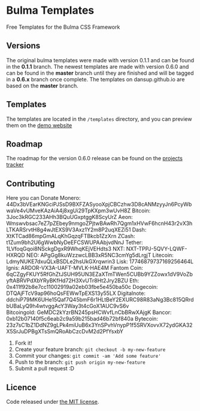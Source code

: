 # Bulma Templates
Free Templates for the Bulma CSS Framework

## Versions
  The original bulma templates were made with version 0.1.1 and can be found in the **0.1.1** branch. The newest templates are made with version 0.6.0 and can be found in the **master** branch until they are finished and will be tagged in a **0.6.x** branch once complete. The templates on dansup.github.io are based on the **master** branch.
  
  
## Templates

The templates are located in the ```/templates``` directory, and you can preview them on the [demo website](http://dansup.github.io/bulma-templates)

## Roadmap

The roadmap for the version 0.6.0 release can be found on the [projects tracker](https://github.com/dansup/bulma-templates/projects/1)


## Contributing

Here you can Donate
Monero: 44Dx3bVEarKNGciPJSsD9BXFZASyooXpjCBCzhw3D8cANMzyyJn6PcyWbwaVe4vUMveKAzAiA4j8xgUi29TpKXpm3wUvH8Z
Bitcoin: 3Joc3kRGC233AHh3BQuUGxptggK8ScyUrZ
Aeon: Wmswvbsac7eZ7pZEbey9nmgoZPjtwBAwRh7Qgm1xHVwF6hcnH43r2vX3hLTKARSrvtH8g4wJtEXS9V3Axz1Y2m8P2uqXEZi51
Dash: XtKTCad86mpGmALqKhGqzqFTBkcb1ZzXrn
ZCash: t1Zum9bh2U6gWwbNyDeEFCSWUPAAbjvdNnJ
Tether: 1LVfoqGqoi8NSckgDgxR9WhqKEjVEHdts3
NXT: NXT-TPPJ-5QVY-LQWF-HXRQD
NEO: APgGg8kuWzzwcLBB3xR5NC3cmYg5dLrgjT
Litecoin: LdmyNUKE7dxuQLxBSDLe2hsUkGXrqwrin3
Lisk: 17746879737169256464L
Ignis: ARDOR-VX3A-UAFT-MVLK-HAE4M
Fantom Coin: 6qCZgyFKUY5RfGhZtJSUH95UN3EZaXTmTWen5CUBb9YZZowx1dV9VoZbyftABRVPdXbYRyBKfHd72H3XvUTr8Ht2Jry2BZU
Eth: 0x411f92b8e7cc11002919a02eb03fbe5e450ba50c
Dogecoin: DTQAjFTcV9ap96hoQsFEWwTpEXS13y55LX
Digitalnote: ddchiP79MK6UHe15Qaf7Q45bmF6r1HLtBeY2EXURC98R83aNg3Bc815QRrdbUBaLyQ9h4wtvggAcY3Way3t4cGoX1AUC9vS6v	
Bitcoingold: GeMDC2kYzrBN245psHCWvfLnCbBRwXAjgK
Bancor: 0xb12b07140f5c6eab2c9a59b215bad46b72bf840a
Bytecoin: 23z7sC1bZ1DdNZ9gLPk4miUuB6x3YnSPvhVnypP1f5SRVXovvX72ydGKA32X5SrJuDPBgXTsSmQRoAbCzcDvM2d2PfYsxbY

1. Fork it!
2. Create your feature branch: `git checkout -b my-new-feature`
3. Commit your changes: `git commit -am 'Add some feature'`
4. Push to the branch: `git push origin my-new-feature`
5. Submit a pull request :D

## Licence

Code released under [the MIT license](https://github.com/dansup/bulma-templates/blob/master/LICENSE).

